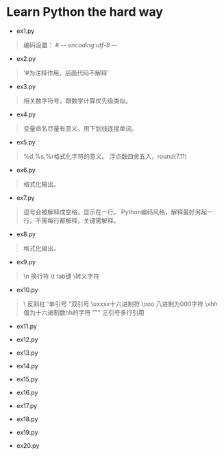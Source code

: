 ﻿# Learn Python the hard way

- ex1.py
> 编码设置： # -*- encoding:utf-8 -*-

- ex2.py
> '#为注释作用，后面代码不解释'

- ex3.py
> 相关数字符号，跟数学计算优先级类似。

- ex4.py
> 变量命名尽量有意义，用下划线连接单词。

- ex5.py
> %d,%s,%r格式化字符的意义。 
浮点数四舍五入，round(7.11)

- ex6.py
> 格式化输出。

- ex7.py
> 逗号会被解释成空格，显示在一行。
Python编码风格，解释最好另起一行，不需每行都解释，关键需解释。

- ex8.py
> 格式化输出。

- ex9.py
> \n 换行符 \t tab键 \转义字符

- ex10.py
> \\ 反斜杠 \'单引号 \"双引号 \uxxxx十六进制符  \ooo 八进制为000字符 \xhh值为十六进制数hh的字符
""" 三引号多行引用

- ex11.py
> 

- ex12.py
> 

- ex13.py
> 

- ex14.py
> 

- ex15.py
> 

- ex16.py
> 

- ex17.py
> 

- ex18.py
> 

- ex19.py
> 

- ex20.py
> 